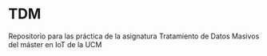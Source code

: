 # TDM
Repositorio para las práctica de la asignatura Tratamiento de Datos Masivos del máster en IoT de la UCM
